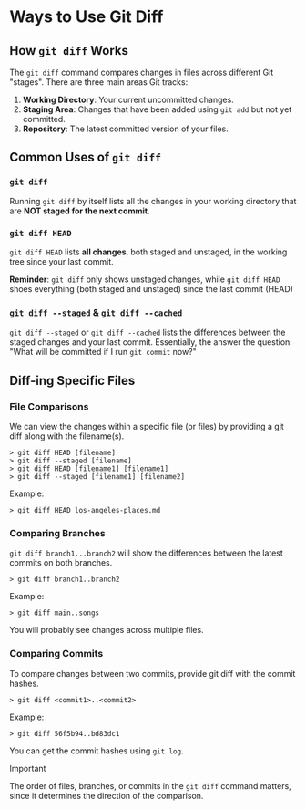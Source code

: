 # Ways to Use Git Diff

## How `git diff` Works

The `git diff` command compares changes in files across different Git "stages". There are three main areas Git tracks:

1. **Working Directory**: Your current uncommitted changes.
2. **Staging Area**: Changes that have been added using `git add` but not yet committed.
3. **Repository**: The latest committed version of your files.

## Common Uses of `git diff`

### `git diff`

Running `git diff` by itself lists all the changes in your working directory that are **NOT staged for the next commit**.

### `git diff HEAD`

`git diff HEAD` lists **all changes**, both staged and unstaged, in the working tree since your last commit.

**Reminder**: `git diff` only shows unstaged changes, while `git diff HEAD` shoes everything (both staged and unstaged) since the last commit (HEAD)

### `git diff --staged` & `git diff --cached`

`git diff --staged` or `git diff --cached` lists the differences between the staged changes and your last commit. Essentially, the answer the question: "What will be committed if I run `git commit` now?"

## Diff-ing Specific Files

### File Comparisons

We can view the changes within a specific file (or files) by providing a git diff along with the filename(s).

```
> git diff HEAD [filename]
> git diff --staged [filename]
> git diff HEAD [filename1] [filename1]
> git diff --staged [filename1] [filename2]
```

Example:

```
> git diff HEAD los-angeles-places.md
```

### Comparing Branches

`git diff branch1...branch2` will show the differences between the latest commits on both branches.

```
> git diff branch1..branch2
```

Example:

```
> git diff main..songs
```

You will probably see changes across multiple files.

### Comparing Commits

To compare changes between two commits, provide git diff with the commit hashes.

```
> git diff <commit1>..<commit2>
```

Example:

```
> git diff 56f5b94..bd83dc1
```

You can get the commit hashes using `git log`.

> [!Important]
> The order of files, branches, or commits in the `git diff` command matters, since it determines the direction of the comparison.
